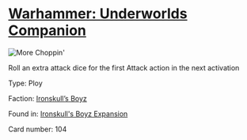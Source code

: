 # [Warhammer: Underworlds Companion](https://guidokessels.github.io/wh-underworlds)

  

![More Choppin'](https://warhammerunderworlds.com/wp-content/uploads/sites/6/2017/12/104_ENG-More-Choppin.png)

Roll an extra attack dice for the first Attack action in the next activation

Type: Ploy

Faction: [Ironskull’s Boyz](https://guidokessels.github.io/wh-underworlds/factions/ironskulls-boyz.md)

Found in: [Ironskull's Boyz Expansion](https://guidokessels.github.io/wh-underworlds/locations/ironskulls-boyz-expansion.md)

Card number: 104
